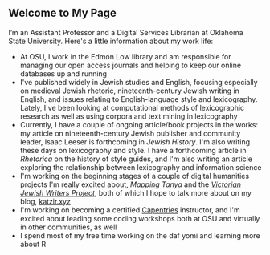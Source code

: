 ## Welcome to My Page

I’m an Assistant Professor and a Digital Services Librarian at Oklahoma State University. Here's a little information about my work life:
* At OSU, I work in the Edmon Low library and am responsible for managing our open access journals and helping to keep our online databases up and running
* I've published widely in Jewish studies and English, focusing especially on medieval Jewish rhetoric, nineteenth-century Jewish writing in English, and issues relating to English-language style and lexicography. Lately, I've been looking at computational methods of lexicographic research as well as using corpora and text mining in lexicography
* Currently, I have a couple of ongoing article/book projects in the works: my article on nineteenth-century Jewish publisher and community leader, Isaac Leeser is forthcoming in *Jewish History*. I'm also writing these days on lexicography and style. I have a forthcoming article in *Rhetorica* on the history of style guides, and I'm also writing an article exploring the relationship between lexicography and information science
* I'm working on the beginning stages of a couple of digital humanities projects I'm really excited about, *Mapping Tanya* and the [*Victorian Jewish Writers Project*](http://victorianjewishwritersproject.org), both of which I hope to talk more about on my blog, [katzir.xyz](http://katzir.xyz)
* I'm working on becoming a certified [Capentries](https://carpentries.org/) instructor, and I'm excited about leading some coding workshops both at OSU and virtually in other communities, as well
* I spend most of my free time working on the daf yomi and learning more about R
